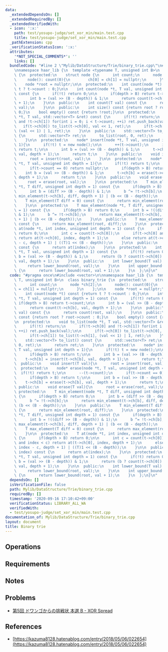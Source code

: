 ```yaml
---
data:
  _extendedDependsOn: []
  _extendedRequiredBy: []
  _extendedVerifiedWith:
  - icon: ':x:'
    path: test/yosupo-judge/set_xor_min/main.test.cpp
    title: test/yosupo-judge/set_xor_min/main.test.cpp
  _pathExtension: cpp
  _verificationStatusIcon: ':x:'
  attributes:
    '*NOT_SPECIAL_COMMENTS*': ''
    links: []
  bundledCode: "#line 2 \"Mylib/DataStructure/Trie/binary_trie.cpp\"\n#include <vector>\n\
    \nnamespace haar_lib {\n  template <typename T, unsigned int B>\n  class binary_trie\
    \ {\n  protected:\n    struct node {\n      int count;\n      node *ch[2];\n \
    \     node(): count(0){\n        ch[0] = ch[1] = nullptr;\n      }\n    };\n\n\
    \    node *root = nullptr;\n\n  protected:\n    int count(node *t) const {return\
    \ t ? t->count : 0;}\n\n    int count(node *t, T val, unsigned int depth = 1)\
    \ const {\n      if(!t) return 0;\n\n      if(depth > B) return t->count;\n\n\
    \      int b = (val >> (B - depth)) & 1;\n      return count(t->ch[b], val, depth\
    \ + 1);\n    }\n\n  public:\n    int count(T val) const {\n      return count(root,\
    \ val);\n    }\n\n  public:\n    int size() const {return root ? root->count :\
    \ 0;}\n    bool empty() const {return !root;}\n\n  protected:\n    void to_list(node\
    \ *t, T val, std::vector<T> &ret) const {\n      if(!t) return;\n      if(!t->ch[0]\
    \ and !t->ch[1]) for(int i = 0; i < t->count; ++i) ret.push_back(val);\n\n   \
    \   if(t->ch[0]) to_list(t->ch[0], val << 1, ret);\n      if(t->ch[1]) to_list(t->ch[1],\
    \ (val << 1) | 1, ret);\n    }\n\n  public:\n    std::vector<T> to_list() const\
    \ {\n      std::vector<T> ret;\n      to_list(root, 0, ret);\n      return ret;\n\
    \    }\n\n  protected:\n    node* insert(node *t, T val, unsigned int depth =\
    \ 1){\n      if(!t) t = new node();\n\n      ++(t->count);\n      if(depth > B)\
    \ return t;\n\n      int b = (val >> (B - depth)) & 1;\n      t->ch[b] = insert(t->ch[b],\
    \ val, depth + 1);\n      return t;\n    }\n\n  public:\n    void insert(T val){\n\
    \      root = insert(root, val);\n    }\n\n  protected:\n    node* erase(node\
    \ *t, T val, unsigned int depth = 1){\n      if(!t) return t;\n\n      --(t->count);\n\
    \      if(t->count == 0) return nullptr;\n      if(depth > B) return t;\n\n  \
    \    int b = (val >> (B - depth)) & 1;\n      t->ch[b] = erase(t->ch[b], val,\
    \ depth + 1);\n      return t;\n    }\n\n  public:\n    void erase(T val){\n \
    \     root = erase(root, val);\n    }\n\n  protected:\n    T min_element(node\
    \ *t, T diff, unsigned int depth = 1) const {\n      if(depth > B) return 0;\n\
    \      int b = (diff >> (B - depth)) & 1;\n      b ^= !t->ch[b];\n      return\
    \ min_element(t->ch[b], diff, depth + 1) | (b << (B - depth));\n    }\n\n  public:\n\
    \    T min_element(T diff = 0) const {\n      return min_element(root, diff);\n\
    \    }\n\n  protected:\n    T max_element(node *t, T diff, unsigned int depth\
    \ = 1) const {\n      if(depth > B) return 0;\n      int b = !((diff >> (B - depth))\
    \ & 1);\n      b ^= !t->ch[b];\n      return max_element(t->ch[b], diff, depth\
    \ + 1) | (b << (B - depth));\n    }\n\n  public:\n    T max_element(T diff = 0)\
    \ const {\n      return max_element(root, diff);\n    }\n\n  protected:\n    T\
    \ at(node *t, int index, unsigned int depth = 1) const {\n      if(depth > B)\
    \ return 0;\n\n      int c = count(t->ch[0]);\n      if(t->ch[0] and index < c)\
    \ return at(t->ch[0], index, depth + 1);\n      else return at(t->ch[1], index\
    \ - c, depth + 1) | ((T)1 << (B - depth));\n    }\n\n  public:\n    T at(int index)\
    \ const {\n      return at(index);\n    }\n\n  protected:\n    int lower_bound(node\
    \ *t, T val, unsigned int depth = 1) const {\n      if(!t) return 0;\n      int\
    \ b = (val >> (B - depth)) & 1;\n      return (b ? count(t->ch[0]) : 0) + lower_bound(t->ch[b],\
    \ val, depth + 1);\n    }\n\n  public:\n    int lower_bound(T val) const {\n \
    \     return lower_bound(root, val);\n    }\n\n    int upper_bound(T val) const\
    \ {\n      return lower_bound(root, val + 1);\n    }\n  };\n}\n"
  code: "#pragma once\n#include <vector>\n\nnamespace haar_lib {\n  template <typename\
    \ T, unsigned int B>\n  class binary_trie {\n  protected:\n    struct node {\n\
    \      int count;\n      node *ch[2];\n      node(): count(0){\n        ch[0]\
    \ = ch[1] = nullptr;\n      }\n    };\n\n    node *root = nullptr;\n\n  protected:\n\
    \    int count(node *t) const {return t ? t->count : 0;}\n\n    int count(node\
    \ *t, T val, unsigned int depth = 1) const {\n      if(!t) return 0;\n\n     \
    \ if(depth > B) return t->count;\n\n      int b = (val >> (B - depth)) & 1;\n\
    \      return count(t->ch[b], val, depth + 1);\n    }\n\n  public:\n    int count(T\
    \ val) const {\n      return count(root, val);\n    }\n\n  public:\n    int size()\
    \ const {return root ? root->count : 0;}\n    bool empty() const {return !root;}\n\
    \n  protected:\n    void to_list(node *t, T val, std::vector<T> &ret) const {\n\
    \      if(!t) return;\n      if(!t->ch[0] and !t->ch[1]) for(int i = 0; i < t->count;\
    \ ++i) ret.push_back(val);\n\n      if(t->ch[0]) to_list(t->ch[0], val << 1, ret);\n\
    \      if(t->ch[1]) to_list(t->ch[1], (val << 1) | 1, ret);\n    }\n\n  public:\n\
    \    std::vector<T> to_list() const {\n      std::vector<T> ret;\n      to_list(root,\
    \ 0, ret);\n      return ret;\n    }\n\n  protected:\n    node* insert(node *t,\
    \ T val, unsigned int depth = 1){\n      if(!t) t = new node();\n\n      ++(t->count);\n\
    \      if(depth > B) return t;\n\n      int b = (val >> (B - depth)) & 1;\n  \
    \    t->ch[b] = insert(t->ch[b], val, depth + 1);\n      return t;\n    }\n\n\
    \  public:\n    void insert(T val){\n      root = insert(root, val);\n    }\n\n\
    \  protected:\n    node* erase(node *t, T val, unsigned int depth = 1){\n    \
    \  if(!t) return t;\n\n      --(t->count);\n      if(t->count == 0) return nullptr;\n\
    \      if(depth > B) return t;\n\n      int b = (val >> (B - depth)) & 1;\n  \
    \    t->ch[b] = erase(t->ch[b], val, depth + 1);\n      return t;\n    }\n\n \
    \ public:\n    void erase(T val){\n      root = erase(root, val);\n    }\n\n \
    \ protected:\n    T min_element(node *t, T diff, unsigned int depth = 1) const\
    \ {\n      if(depth > B) return 0;\n      int b = (diff >> (B - depth)) & 1;\n\
    \      b ^= !t->ch[b];\n      return min_element(t->ch[b], diff, depth + 1) |\
    \ (b << (B - depth));\n    }\n\n  public:\n    T min_element(T diff = 0) const\
    \ {\n      return min_element(root, diff);\n    }\n\n  protected:\n    T max_element(node\
    \ *t, T diff, unsigned int depth = 1) const {\n      if(depth > B) return 0;\n\
    \      int b = !((diff >> (B - depth)) & 1);\n      b ^= !t->ch[b];\n      return\
    \ max_element(t->ch[b], diff, depth + 1) | (b << (B - depth));\n    }\n\n  public:\n\
    \    T max_element(T diff = 0) const {\n      return max_element(root, diff);\n\
    \    }\n\n  protected:\n    T at(node *t, int index, unsigned int depth = 1) const\
    \ {\n      if(depth > B) return 0;\n\n      int c = count(t->ch[0]);\n      if(t->ch[0]\
    \ and index < c) return at(t->ch[0], index, depth + 1);\n      else return at(t->ch[1],\
    \ index - c, depth + 1) | ((T)1 << (B - depth));\n    }\n\n  public:\n    T at(int\
    \ index) const {\n      return at(index);\n    }\n\n  protected:\n    int lower_bound(node\
    \ *t, T val, unsigned int depth = 1) const {\n      if(!t) return 0;\n      int\
    \ b = (val >> (B - depth)) & 1;\n      return (b ? count(t->ch[0]) : 0) + lower_bound(t->ch[b],\
    \ val, depth + 1);\n    }\n\n  public:\n    int lower_bound(T val) const {\n \
    \     return lower_bound(root, val);\n    }\n\n    int upper_bound(T val) const\
    \ {\n      return lower_bound(root, val + 1);\n    }\n  };\n}\n"
  dependsOn: []
  isVerificationFile: false
  path: Mylib/DataStructure/Trie/binary_trie.cpp
  requiredBy: []
  timestamp: '2020-09-16 17:10:42+09:00'
  verificationStatus: LIBRARY_ALL_WA
  verifiedWith:
  - test/yosupo-judge/set_xor_min/main.test.cpp
documentation_of: Mylib/DataStructure/Trie/binary_trie.cpp
layout: document
title: Binary trie
---
```


## Operations

## Requirements

## Notes

## Problems

- [第5回 ドワンゴからの挑戦状 本選 B - XOR Spread](https://beta.atcoder.jp/contests/dwacon5th-final-open/tasks/dwacon5th_final_b)

## References

- [https://kazuma8128.hatenablog.com/entry/2018/05/06/022654](https://kazuma8128.hatenablog.com/entry/2018/05/06/022654)
